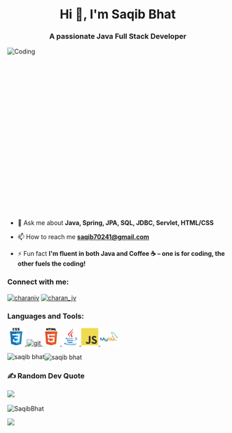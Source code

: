 <h1 align="center">Hi 👋, I'm Saqib Bhat</h1>
<h3 align="center">A passionate Java Full Stack Developer</h3>
<img align="right" alt="Coding" width="550" height="390" src="https://camo.githubusercontent.com/3492228fd9a698d24cbe02d7e013abc0fe70eebeda013e47dab443f61efe5013/68747470733a2f2f7777772e77696e677374656368736f6c7574696f6e732e636f6d2f77702d636f6e74656e742f75706c6f6164732f323032322f30332f66756c6c2d737461636b2d646576656c6f706d656e742e676966">



- 💬 Ask me about **Java, Spring, JPA, SQL, JDBC, Servlet, HTML/CSS**

- 📫 How to reach me **saqib70241@gmail.com**

- ⚡ Fun fact **I'm fluent in both Java and Coffee ☕ – one is for coding, the other fuels the coding!**

<h3 align="left">Connect with me:</h3>
<p align="left">

<a href="https://linkedin.com/in/saqib70241" target="blank"><img align="center" src="https://raw.githubusercontent.com/rahuldkjain/github-profile-readme-generator/master/src/images/icons/Social/linked-in-alt.svg" alt="charanjv" height="30" width="40" /></a>
<a href="https://instagram.com/saqib_bhat0011" target="blank"><img align="center" src="https://raw.githubusercontent.com/rahuldkjain/github-profile-readme-generator/master/src/images/icons/Social/instagram.svg" alt="charan_jv" height="30" width="40" /></a>
</p>

<h3 align="left">Languages and Tools:</h3>
<p align="left"> <a href="https://www.w3schools.com/css/" target="_blank" rel="noreferrer"> <img src="https://raw.githubusercontent.com/devicons/devicon/master/icons/css3/css3-original-wordmark.svg" alt="css3" width="40" height="40"/> </a> <a href="https://git-scm.com/" target="_blank" rel="noreferrer"> <img src="https://www.vectorlogo.zone/logos/git-scm/git-scm-icon.svg" alt="git" width="40" height="40"/> </a> <a href="https://www.w3.org/html/" target="_blank" rel="noreferrer"> <img src="https://raw.githubusercontent.com/devicons/devicon/master/icons/html5/html5-original-wordmark.svg" alt="html5" width="40" height="40"/> </a> <a href="https://www.java.com" target="_blank" rel="noreferrer"> <img src="https://raw.githubusercontent.com/devicons/devicon/master/icons/java/java-original.svg" alt="java" width="40" height="40"/> </a> <a href="https://developer.mozilla.org/en-US/docs/Web/JavaScript" target="_blank" rel="noreferrer"> <img src="https://raw.githubusercontent.com/devicons/devicon/master/icons/javascript/javascript-original.svg" alt="javascript" width="40" height="40"/> </a> <a href="https://www.mysql.com/" target="_blank" rel="noreferrer"> <img src="https://raw.githubusercontent.com/devicons/devicon/master/icons/mysql/mysql-original-wordmark.svg" alt="mysql" width="40" height="40"/> </a> </p>

<p><img align="left" src="https://github-readme-stats.vercel.app/api/top-langs?username=Saqibbhat321&show_icons=true&locale=en&layout=compact" alt="saqib bhat" /></p>

<p><img align="center" src="https://github-readme-streak-stats.herokuapp.com/?user=Saqibbhat321&" alt="saqib bhat" /></p>

### ✍️ Random Dev Quote
![](https://quotes-github-readme.vercel.app/api?type=horizontal&theme=dark)

<p align="left"> <img src="https://komarev.com/ghpvc/?username=Saqibbhat321&label=Profile%20views&color=0e75b6&style=flat" alt="SaqibBhat" /> </p>

[![](https://visitcount.itsvg.in/api?id=Saqibbhat321&icon=0&color=0)](https://visitcount.itsvg.in)

<!-- Proudly created with GPRM ( https://gprm.itsvg.in ) -->
